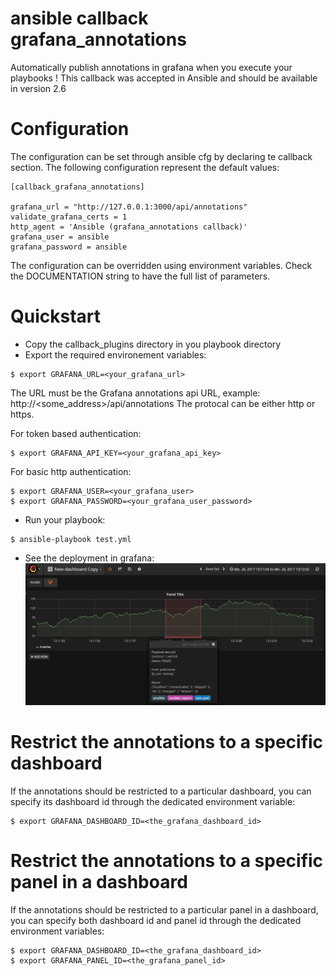 # ansible callback grafana_annotations

Automatically publish annotations in grafana when you execute your playbooks !
This callback was accepted in Ansible and should be available in version 2.6

# Configuration

The configuration can be set through ansible cfg by declaring te callback section.
The following configuration represent the default values:

```
[callback_grafana_annotations]

grafana_url = "http://127.0.0.1:3000/api/annotations"
validate_grafana_certs = 1
http_agent = 'Ansible (grafana_annotations callback)'
grafana_user = ansible
grafana_password = ansible
```

The configuration can be overridden using environment variables.
Check the DOCUMENTATION string to have the full list of parameters.

# Quickstart

* Copy the callback_plugins directory in you playbook directory
* Export the required environement variables:

```
$ export GRAFANA_URL=<your_grafana_url>
```

The URL must be the Grafana annotations api URL, example: http://<some_address>/api/annotations
The protocal can be either http or https.

For token based authentication:

```
$ export GRAFANA_API_KEY=<your_grafana_api_key>
```

For basic http authentication:

```
$ export GRAFANA_USER=<your_grafana_user>
$ export GRAFANA_PASSWORD=<your_grafana_user_password>
```

* Run your playbook:
```
$ ansible-playbook test.yml
```
* See the deployment in grafana:
![Grafana annotations](/screenshot/result.png)

# Restrict the annotations to a specific dashboard

If the annotations should be restricted to a particular dashboard, you can
specify its dashboard id through the dedicated environment variable:

```
$ export GRAFANA_DASHBOARD_ID=<the_grafana_dashboard_id>
```

# Restrict the annotations to a specific panel in a dashboard

If the annotations should be restricted to a particular panel in a dashboard, you can
specify both dashboard id and panel id through the dedicated environment variables:

```
$ export GRAFANA_DASHBOARD_ID=<the_grafana_dashboard_id>
$ export GRAFANA_PANEL_ID=<the_grafana_panel_id>
```
